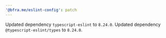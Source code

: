 ```yaml
---
'@bfra.me/eslint-config': patch
---
```


Updated dependency `typescript-eslint` to `8.24.0`.
Updated dependency `@typescript-eslint/types` to `8.24.0`.
